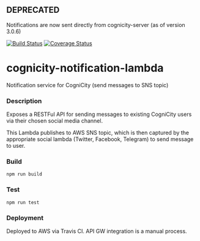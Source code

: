 ## DEPRECATED
Notifications are now sent directly from cognicity-server (as of version 3.0.6)

[![Build Status](https://travis-ci.org/urbanriskmap/cognicity-notification-lambda.svg?branch=master)](https://travis-ci.org/urbanriskmap/cognicity-notification-lambda) [![Coverage Status](https://coveralls.io/repos/github/urbanriskmap/cognicity-notification-lambda/badge.svg?branch=master)](https://coveralls.io/github/urbanriskmap/cognicity-notification-lambda?branch=master)

# cognicity-notification-lambda
Notification service for CogniCity (send messages to SNS topic)

### Description
Exposes a RESTFul API for sending messages to existing CogniCity users via their chosen social media channel.

This Lambda publishes to AWS SNS topic, which is then captured by the appropriate social lambda (Twitter, Facebook, Telegram) to send message to user.

### Build
`npm run build`

### Test
`npm run test`

### Deployment
Deployed to AWS via Travis CI. API GW integration is a manual process.
